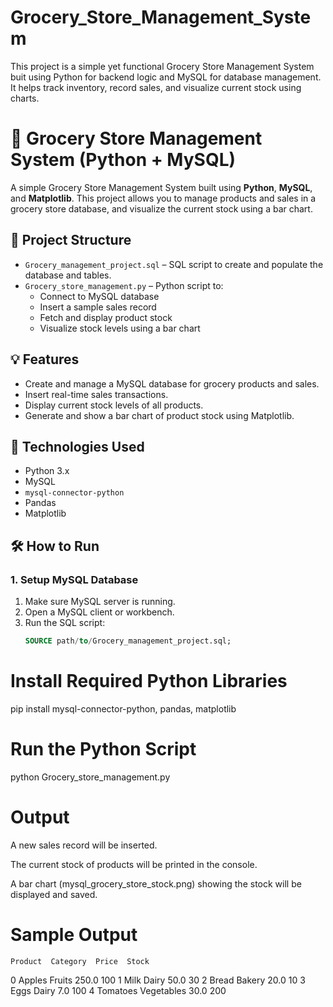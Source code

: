# Grocery_Store_Management_System
This project is a simple yet functional Grocery Store Management System  buit using Python for backend logic and MySQL for database management. It helps track inventory, record sales, and visualize current stock using charts.


# 🛒 Grocery Store Management System (Python + MySQL)

A simple Grocery Store Management System built using **Python**, **MySQL**, and **Matplotlib**. This project allows you to manage products and sales in a grocery store database, and visualize the current stock using a bar chart.

## 📁 Project Structure

- `Grocery_management_project.sql` – SQL script to create and populate the database and tables.
- `Grocery_store_management.py` – Python script to:
  - Connect to MySQL database
  - Insert a sample sales record
  - Fetch and display product stock
  - Visualize stock levels using a bar chart

## 💡 Features

- Create and manage a MySQL database for grocery products and sales.
- Insert real-time sales transactions.
- Display current stock levels of all products.
- Generate and show a bar chart of product stock using Matplotlib.

## 🧰 Technologies Used

- Python 3.x
- MySQL
- `mysql-connector-python`
- Pandas
- Matplotlib

## 🛠️ How to Run

### 1. Setup MySQL Database

1. Make sure MySQL server is running.
2. Open a MySQL client or workbench.
3. Run the SQL script:
   ```sql
   SOURCE path/to/Grocery_management_project.sql;

# Install Required Python Libraries
pip install mysql-connector-python, pandas, matplotlib

# Run the Python Script
python Grocery_store_management.py

# Output
A new sales record will be inserted.

The current stock of products will be printed in the console.

A bar chart (mysql_grocery_store_stock.png) showing the stock will be displayed and saved.

# Sample Output
    Product  Category  Price  Stock
0   Apples     Fruits  250.0    100
1     Milk      Dairy   50.0     30
2    Bread     Bakery   20.0     10
3     Eggs      Dairy    7.0    100
4 Tomatoes Vegetables   30.0    200
